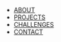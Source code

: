 
<body>

<footer>
        <!--navigation panel-->
        <ul div class = "nav_panel">
        <li><a href = "about.html">ABOUT</a></li>
        <li><a href = "projects.html">PROJECTS</a></li>
        <li><a href = "challenges.html">CHALLENGES</a></li>
        <li><a href = "contact.html">CONTACT</a></li>
        </ul>
</footer>

</body>

